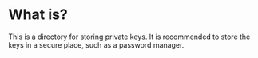 # What is?
This is a directory for storing private keys. It is recommended to store the keys in a secure place, such as a password manager.